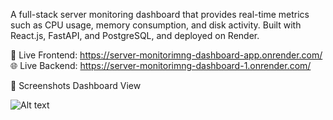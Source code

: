 A full-stack server monitoring dashboard that provides real-time metrics such as CPU usage, memory consumption, and disk activity. Built with React.js, FastAPI, and PostgreSQL, and deployed on Render.

🚀 Live Frontend:  https://server-monitorimng-dashboard-app.onrender.com/
🌐 Live Backend: https://server-monitorimng-dashboard-1.onrender.com/

📸 Screenshots
Dashboard View

![Alt text](https://drive.google.com/file/d/1uaq77JZ27wAr1udt8mpPmiczwB-vsGHR/view?usp=sharing)

